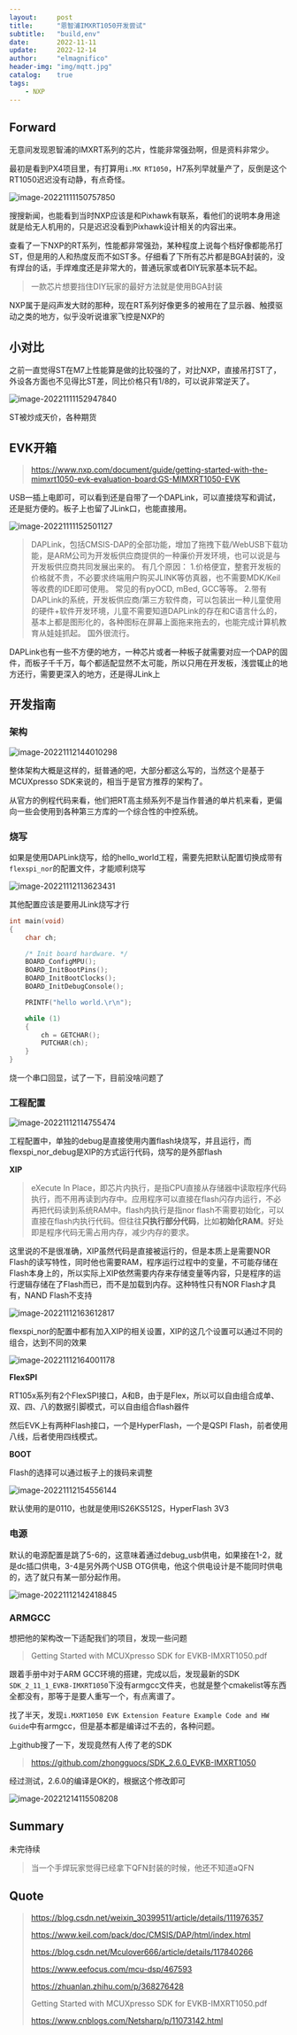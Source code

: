 ```yaml
---
layout:     post
title:      "恩智浦IMXRT1050开发尝试"
subtitle:   "build,env"
date:       2022-11-11
update:     2022-12-14
author:     "elmagnifico"
header-img: "img/mqtt.jpg"
catalog:    true
tags:
    - NXP
---
```


## Forward

无意间发现恩智浦的IMXRT系列的芯片，性能非常强劲啊，但是资料非常少。

最初是看到PX4项目里，有打算用`i.MX RT1050`，H7系列早就量产了，反倒是这个RT1050迟迟没有动静，有点奇怪。

![image-20221111150757850](http://img.elmagnifico.tech:9514/static/upload/elmagnifico/202211111508941.png)

搜搜新闻，也能看到当时NXP应该是和Pixhawk有联系，看他们的说明本身用途就是给无人机用的，只是迟迟没看到Pixhawk设计相关的内容出来。



查看了一下NXP的RT系列，性能都非常强劲，某种程度上说每个档好像都能吊打ST，但是用的人和热度反而不如ST多。仔细看了下所有芯片都是BGA封装的，没有焊台的话，手焊难度还是非常大的，普通玩家或者DIY玩家基本玩不起。

> 一款芯片想要挡住DIY玩家的最好方法就是使用BGA封装



NXP属于是闷声发大财的那种，现在RT系列好像更多的被用在了显示器、触摸驱动之类的地方，似乎没听说谁家飞控是NXP的



## 小对比

之前一直觉得ST在M7上性能算是做的比较强的了，对比NXP，直接吊打ST了，外设各方面也不见得比ST差，同比价格只有1/8的，可以说非常逆天了。

![image-20221111152947840](http://img.elmagnifico.tech:9514/static/upload/elmagnifico/202211111529959.png)

ST被炒成天价，各种期货



## EVK开箱

> https://www.nxp.com/document/guide/getting-started-with-the-mimxrt1050-evk-evaluation-board:GS-MIMXRT1050-EVK

USB一插上电即可，可以看到还是自带了一个DAPLink，可以直接烧写和调试，还是挺方便的。板子上也留了JLink口，也能直接用。

![image-20221111152501127](http://img.elmagnifico.tech:9514/static/upload/elmagnifico/202211111525215.png)



> DAPLink，包括CMSIS-DAP的全部功能，增加了拖拽下载/WebUSB下载功能，是ARM公司为开发板供应商提供的一种廉价开发环境，也可以说是与开发板供应商共同发展出来的。 有几个原因：
> 1.价格便宜，整套开发板的价格就不贵，不必要求终端用户购买JLINK等仿真器，也不需要MDK/Keil等收费的IDE即可使用。 常见的有pyOCD, mBed, GCC等等。
> 2.带有DAPLink的系统，开发板供应商/第三方软件商，可以包装出一种儿童使用的硬件+软件开发环境，儿童不需要知道DAPLink的存在和C语言什么的，基本上都是图形化的，各种图标在屏幕上面拖来拖去的，也能完成计算机教育从娃娃抓起。 国外很流行。

DAPLink也有一些不方便的地方，一种芯片或者一种板子就需要对应一个DAP的固件，而板子千千万，每个都适配显然不太可能，所以只用在开发板，浅尝辄止的地方还行，需要更深入的地方，还是得JLink上



## 开发指南



### 架构

![image-20221112144010298](http://img.elmagnifico.tech:9514/static/upload/elmagnifico/202211121440433.png)

整体架构大概是这样的，挺普通的吧，大部分都这么写的，当然这个是基于MCUXpresso SDK来说的，相当于是官方推荐的架构了。

从官方的例程代码来看，他们把RT高主频系列不是当作普通的单片机来看，更偏向一些会使用到各种第三方库的一个综合性的中控系统。



### 烧写

如果是使用DAPLink烧写，给的hello_world工程，需要先把默认配置切换成带有`flexspi_nor`的配置文件，才能顺利烧写

![image-20221112113623431](http://img.elmagnifico.tech:9514/static/upload/elmagnifico/202211121136628.png)

其他配置应该是要用JLink烧写才行

```c
int main(void)
{
    char ch;

    /* Init board hardware. */
    BOARD_ConfigMPU();
    BOARD_InitBootPins();
    BOARD_InitBootClocks();
    BOARD_InitDebugConsole();

    PRINTF("hello world.\r\n");

    while (1)
    {
        ch = GETCHAR();
        PUTCHAR(ch);
    }
}
```

烧一个串口回显，试了一下，目前没啥问题了



### 工程配置

![image-20221112114755474](http://img.elmagnifico.tech:9514/static/upload/elmagnifico/202211121147539.png)

工程配置中，单独的debug是直接使用内置flash块烧写，并且运行，而flexspi_nor_debug是XIP的方式运行代码，烧写的是外部flash



**XIP**

> eXecute In Place，即芯片内执行，是指CPU直接从存储器中读取程序代码执行，而不用再读到内存中。应用程序可以直接在flash闪存内运行，不必再把代码读到系统RAM中。flash内执行是指nor flash不需要初始化，可以直接在flash内执行代码。但往往**只执行部分代码**，比如**初始化RAM**。好处即是程序代码无需占用内存，减少内存的要求。

这里说的不是很准确，XIP虽然代码是直接被运行的，但是本质上是需要NOR Flash的读写特性，同时他也需要RAM，程序运行过程中的变量，不可能存储在Flash本身上的，所以实际上XIP依然需要内存来存储变量等内容，只是程序的运行逻辑存储在了Flash而已，而不是加载到内存。这种特性只有NOR Flash才具有，NAND Flash不支持

![image-20221112163612817](http://img.elmagnifico.tech:9514/static/upload/elmagnifico/202211121636939.png)

flexspi_nor的配置中都有加入XIP的相关设置，XIP的这几个设置可以通过不同的组合，达到不同的效果

![image-20221112164001178](http://img.elmagnifico.tech:9514/static/upload/elmagnifico/202211121640281.png)

**FlexSPI**

RT105x系列有2个FlexSPI接口，A和B，由于是Flex，所以可以自由组合成单、双、四、八的数据引脚模式，可以自由组合flash器件

然后EVK上有两种Flash接口，一个是HyperFlash，一个是QSPI Flash，前者使用八线，后者使用四线模式。



**BOOT**

Flash的选择可以通过板子上的拨码来调整

![image-20221112154556144](http://img.elmagnifico.tech:9514/static/upload/elmagnifico/202211121545298.png)

默认使用的是0110，也就是使用IS26KS512S，HyperFlash 3V3



### 电源

默认的电源配置是跳了5-6的，这意味着通过debug_usb供电，如果接在1-2，就是dc插口供电，3-4是另外两个USB OTG供电，他这个供电设计是不能同时供电的，选了就只有某一部分起作用。

![image-20221112142418845](http://img.elmagnifico.tech:9514/static/upload/elmagnifico/202211121424938.png)

### ARMGCC

想把他的架构改一下适配我们的项目，发现一些问题

> Getting Started with MCUXpresso SDK for EVKB-IMXRT1050.pdf

跟着手册中对于ARM GCC环境的搭建，完成以后，发现最新的SDK `SDK_2_11_1_EVKB-IMXRT1050`下没有armgcc文件夹，也就是整个cmakelist等东西全都没有，那等于是要人重写一个，有点离谱了。

找了半天，发现`i.MXRT1050 EVK Extension Feature Example Code and HW Guide`中有armgcc，但是基本都是编译过不去的，各种问题。

上github搜了一下，发现竟然有人传了老的SDK

> https://github.com/zhongguocs/SDK_2.6.0_EVKB-IMXRT1050

经过测试，2.6.0的编译是OK的，根据这个修改即可

![image-20221214115508208](http://img.elmagnifico.tech:9514/static/upload/elmagnifico/202212141155368.png)



## Summary

未完待续



> 当一个手焊玩家觉得已经拿下QFN封装的时候，他还不知道aQFN



## Quote

> https://blog.csdn.net/weixin_30399511/article/details/111976357
>
> https://www.keil.com/pack/doc/CMSIS/DAP/html/index.html
>
> https://blog.csdn.net/Mculover666/article/details/117840266
>
> https://www.eefocus.com/mcu-dsp/467593
>
> https://zhuanlan.zhihu.com/p/368276428
>
> Getting Started with MCUXpresso SDK for EVKB-IMXRT1050.pdf
>
> https://www.cnblogs.com/Netsharp/p/11073142.html
